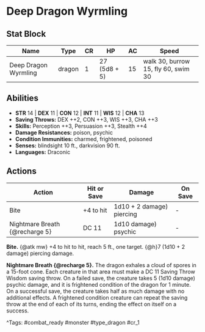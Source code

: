 # Deep Dragon Wyrmling

## Stat Block

| Name | Type | CR | HP | AC | Speed |
|------|------|----|----|----|-------|
| Deep Dragon Wyrmling | dragon | 1 | 27 (5d8 + 5) | 15 | walk 30, burrow 15, fly 60, swim 30 |

## Abilities

- **STR** 14 | **DEX** 11 | **CON** 12 | **INT** 11 | **WIS** 12 | **CHA** 13
- **Saving Throws:** DEX ++2, CON ++3, WIS ++3, CHA ++3  
- **Skills:** Perception ++3, Persuasion ++3, Stealth ++4  
- **Damage Resistances:** poison, psychic  
- **Condition Immunities:** charmed, frightened, poisoned  
- **Senses:** blindsight 10 ft., darkvision 90 ft.  
- **Languages:** Draconic


## Actions

| Action | Hit or Save | Damage | On Save |
|--------|--------------|--------|----------|
| Bite | +4 to hit | 1d10 + 2 damage) piercing | - |
| Nightmare Breath {@recharge 5} | DC 11 | 1d10 damage) psychic | - |

**Bite.** {@atk mw} +4 to hit to hit, reach 5 ft., one target. {@h}7 (1d10 + 2 damage) piercing damage.

**Nightmare Breath {@recharge 5}.** The dragon exhales a cloud of spores in a 15-foot cone. Each creature in that area must make a DC 11 Saving Throw Wisdom saving throw. On a failed save, the creature takes 5 (1d10 damage) psychic damage, and it is frightened condition of the dragon for 1 minute. On a successful save, the creature takes half as much damage with no additional effects. A frightened condition creature can repeat the saving throw at the end of each of its turns, ending the effect on itself on a success.


^Tags: #combat_ready #monster #type_dragon #cr_1